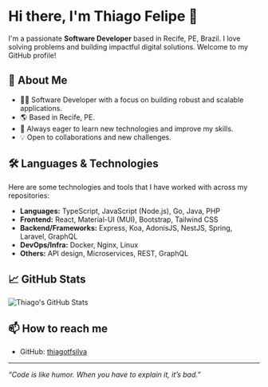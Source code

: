 # Hi there, I'm Thiago Felipe 👋

I'm a passionate **Software Developer** based in Recife, PE, Brazil. I love solving problems and building impactful digital solutions. Welcome to my GitHub profile!

## 🚀 About Me

- 🧑‍💻 Software Developer with a focus on building robust and scalable applications.
- 🌎 Based in Recife, PE.
- 🔎 Always eager to learn new technologies and improve my skills.
- 💡 Open to collaborations and new challenges.

## 🛠️ Languages & Technologies

Here are some technologies and tools that I have worked with across my repositories:

- **Languages:** TypeScript, JavaScript (Node.js), Go, Java, PHP
- **Frontend:** React, Material-UI (MUI), Bootstrap, Tailwind CSS
- **Backend/Frameworks:** Express, Koa, AdonisJS, NestJS, Spring, Laravel, GraphQL
- **DevOps/Infra:** Docker, Nginx, Linux
- **Others:** API design, Microservices, REST, GraphQL

## 📈 GitHub Stats

![Thiago's GitHub Stats](https://github-readme-stats.vercel.app/api?username=thiagotfsilva&show_icons=true&theme=radical)

## 📫 How to reach me

- GitHub: [thiagotfsilva](https://github.com/thiagotfsilva)

---

*“Code is like humor. When you have to explain it, it’s bad.”*